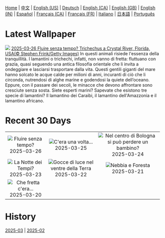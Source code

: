 [Home](../README.md) | [中文](zh-CN.md) | [English (US)](en-US.md) | [Deutsch](de-DE.md) | [English (CA)](en-CA.md) | [English (GB)](en-GB.md) | [English (IN)](en-IN.md) | [Español](es-ES.md) | [Français (CA)](fr-CA.md) | [Français (FR)](fr-FR.md) | [Italiano](it-IT.md) | [日本語](ja-JP.md) | [Português](pt-BR.md)

# Latest Wallpaper
![](https://www.bing.com/th?id=OHR.CrystalManatee_IT-IT9883831174_UHD.jpg)
[2025-03-26 Fluire senza tempo? Trichechus a Crystal River, Florida, USA(© Stephen Frink/Getty Images)](https://www.bing.com/th?id=OHR.CrystalManatee_IT-IT9883831174_UHD.jpg)
In questi animali risiede l'essenza della tranquillità. I lamantini o trichechi, infatti, non vanno di fretta: fluttuano con grazia, quasi seguendo una antica filosofia orientale che li invita a ondeggiare e lasciarsi trasportare dalla vita. Questi gentili giganti del mare hanno solcato le acque calde per milioni di anni, incuranti di ciò che li circonda, nutrendosi di alghe marine e godendosi la quiete dell’oceano. Eppure, con il passare dei secoli, le minacce che devono affrontare sono cresciute senza sosta. Siete esperti marini? Sapevate che esistono tre specie di lamantini? Il lamantino dei Caraibi, il lamantino dell'Amazzonia e il lamantino africano.

# Recent 30 Days
|  |  |  |
|:---:|:---:|:---:|
| ![](https://www.bing.com/th?id=OHR.CrystalManatee_IT-IT9883831174_400x240.jpg "Fluire senza tempo?") 2025-03-26 | ![](https://www.bing.com/th?id=OHR.HobbitHole_IT-IT4670453023_400x240.jpg "C'era una volta...") 2025-03-25 | ![](https://www.bing.com/th?id=OHR.PiazzaBologna_IT-IT4343709340_400x240.jpg "Nel centro di Bologna si può perdere un bambino?") 2025-03-24 |
| ![](https://www.bing.com/th?id=OHR.NebraskaStorm_IT-IT9749175316_400x240.jpg "La Notte dei Tempi?") 2025-03-23 | ![](https://www.bing.com/th?id=OHR.CenoteLilies_IT-IT2531353898_400x240.jpg "Gocce di luce nel ventre della Terra") 2025-03-22 | ![](https://www.bing.com/th?id=OHR.DanumValley_IT-IT2622437428_400x240.jpg "Nebbia e Foresta") 2025-03-21 |
| ![](https://www.bing.com/th?id=OHR.PrimaveraToscana_IT-IT0074316759_400x240.jpg "Che fretta c'era...") 2025-03-20 |  |  |

# History
[2025-03](../archives/wallpaper/it-IT/w_2025_03.md) | [2025-02](../archives/wallpaper/it-IT/w_2025_02.md)
